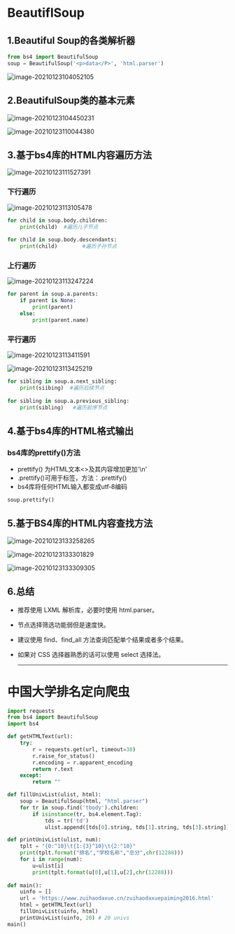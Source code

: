# BeautiflSoup

## 1.Beautiful Soup的各类解析器

~~~ python
from bs4 import BeautifulSoup
soup = BeautifulSoup('<p>data</P>', 'html.parser')
~~~

![image-20210123104052105](https://gitee.com/Pikapika-sk/study-note/raw/master/img/image-20210123104052105.png)

## 2.BeautifulSoup类的基本元素

![image-20210123104450231](https://gitee.com/Pikapika-sk/study-note/raw/master/img/image-20210123104450231.png)

![image-20210123110044380](https://gitee.com/Pikapika-sk/study-note/raw/master/img/image-20210123110044380.png)

## 3.基于bs4库的HTML内容遍历方法

![image-20210123111527391](https://gitee.com/Pikapika-sk/study-note/raw/master/img/image-20210123111527391.png)

### 下行遍历

![image-20210123113105478](https://gitee.com/Pikapika-sk/study-note/raw/master/img/image-20210123113105478.png)

~~~ python
for child in soup.body.children:
	print(child)  #遍历儿子节点
    
for child in soup.body.descendants:
    print(child)		#遍历子孙节点
~~~

### 上行遍历

![image-20210123113247224](https://gitee.com/Pikapika-sk/study-note/raw/master/img/image-20210123113247224.png)

~~~ python
for parent in soup.a.parents:
    if parent is None:
        print(parent)
    else:
        print(parent.name)
~~~

### 平行遍历

![image-20210123113411591](https://gitee.com/Pikapika-sk/study-note/raw/master/img/image-20210123113411591.png)

![image-20210123113425219](https://gitee.com/Pikapika-sk/study-note/raw/master/img/image-20210123113425219.png)

~~~ python
for sibling in soup.a.next_sibling:
    print(siibing)  #遍历后续节点
 
for sibling in soup.a.previous_sibling:
    print(sibling)   #遍历前序节点
~~~

## 4.基于bs4库的HTML格式输出

### bs4库的prettify()方法

- prettify() 为HTML文本<>及其内容增加更加'\n'
- .prettify()可用于标签，方法：.prettify()
- bs4库将任何HTML输入都变成utf‐8编码

~~~ python
soup.prettify()
~~~

## 5.基于BS4库的HTML内容查找方法

![image-20210123133258265](https://gitee.com/Pikapika-sk/study-note/raw/master/img/image-20210123133258265.png)

![image-20210123133301829](https://gitee.com/Pikapika-sk/study-note/raw/master/img/image-20210123133301829.png)

![image-20210123133309305](https://gitee.com/Pikapika-sk/study-note/raw/master/img/image-20210123133309305.png)

## 6.总结

- 推荐使用 LXML 解析库，必要时使用 html.parser。

- 节点选择筛选功能弱但是速度快。

- 建议使用 find、find_all 方法查询匹配单个结果或者多个结果。

- 如果对 CSS 选择器熟悉的话可以使用 select 选择法。

	-----

# 中国大学排名定向爬虫

~~~ python
import requests
from bs4 import BeautifulSoup
import bs4

def getHTMLText(url):
    try:
        r = requests.get(url, timeout=30)
        r.raise_for_status()
        r.encoding = r.apparent_encoding
        return r.text
    except:
        return ""

def fillUnivList(ulist, html):
    soup = BeautifulSoup(html, "html.parser")
    for tr in soup.find('tbody').children:
        if isinstance(tr, bs4.element.Tag):
            tds = tr('td')
            ulist.append([tds[0].string, tds[1].string, tds[3].string])

def printUnivList(ulist, num):
    tplt = "{0:^10}\t{1:{3}^10}\t{2:^10}"
    print(tplt.format("排名","学校名称","总分",chr(12288)))
    for i in range(num):
        u=ulist[i]
        print(tplt.format(u[0],u[1],u[2],chr(12288)))
    
def main():
    uinfo = []
    url = 'https://www.zuihaodaxue.cn/zuihaodaxuepaiming2016.html'
    html = getHTMLText(url)
    fillUnivList(uinfo, html)
    printUnivList(uinfo, 20) # 20 univs
main()
~~~

